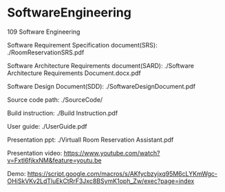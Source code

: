 # SoftwareEngineering
109 Software Engineering

Software Requirement Specification document(SRS): ./RoomReservationSRS.pdf

Software Architecture Requirements document(SARD): ./Software Architecture Requirements Document.docx.pdf

Software Design Document(SDD): ./SoftwareDesignDocument.pdf

Source code path: ./SourceCode/

Build instruction: ./Build Instruction.pdf

User guide: ./UserGuide.pdf

Presentation ppt: ./Virtuall Room Reservation Assistant.pdf

Presentation video: https://www.youtube.com/watch?v=Fxtl6fjkxNM&feature=youtu.be

Demo: https://script.google.com/macros/s/AKfycbzyjxq95M6cLYKmWgc-OHiSkVKv2LdTluEkCtRrF3Jxc8BSymK1oph_Zw/exec?page=index
